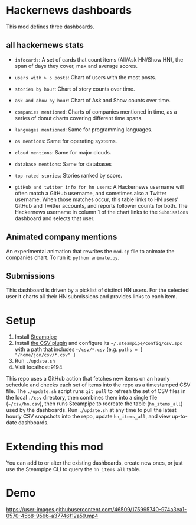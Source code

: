 # Hackernews dashboards

This mod defines three dashboards.

## all hackernews stats

- `infocards`: A set of cards that count items (All/Ask HN/Show HN), the span of days they cover, max and average scores.

- `users with > 5 posts`: Chart of users with the most posts.

- `stories by hour`: Chart of story counts over time.

- `ask and ahow by hour`: Chart of Ask and Show counts over time.

- `companies mentioned`: Charts of companies mentioned in time, as a series of donut charts covering different time spans.

- `languages mentioned`: Same for programming languages.

- `os mentions`: Same for operating systems.

- `cloud mentions`: Same for major clouds.

- `database mentions`: Same for databases

- `top-rated stories`: Stories ranked by score.

- `gitHub and twitter info for hn users`: A Hackernews username will often match a GitHub username, and sometimes also a Twitter username. When those matches occur, this table links to HN users' GitHub and Twitter accounts, and reports follower counts for both. The Hackernews username in column 1 of the chart links to the `Submissions` dashboard and selects that user.

## Animated company mentions

An experimental animation that rewrites the `mod.sp` file to animate the companies chart. To run it: `python animate.py`.

## Submissions

This dashboard is driven by a picklist of distinct HN users. For the selected user it charts all their HN submissions and provides links to each item.

# Setup

1. Install [Steampipe](https://steampipe.io/downloads)
3. Install [the CSV plugin](https://hub.steampipe.io/plugins/turbot/csv) and configure its `~/.steampipe/config/csv.spc` with a path that includes `~/csv/*.csv` (e.g. `paths = [ "/home/jon/csv/*.csv" ]`
4. Run `./update.sh`
4. Visit localhost:9194

This repo uses a GitHub action that fetches new items on an hourly schedule and checks each set of items into the repo as a timestamped CSV file. The `./update.sh` script runs `git pull` to refresh the set of CSV files in the local `./csv` directory, then combines them into a single file (`~/csv/hn.csv`), then runs Steampipe to recreate the table (`hn_items_all`) used by the dashboards. Run `./update.sh` at any time to pull the latest hourly CSV snapshots into the repo, update `hn_items_all`, and view up-to-date dashboards.

# Extending this mod

You can add to or alter the existing dashboards, create new ones, or just use the Steampipe CLI to query the `hn_items_all` table.

# Demo


https://user-images.githubusercontent.com/46509/175995740-974a3ea1-0570-45b8-9566-a37746f12a59.mp4


